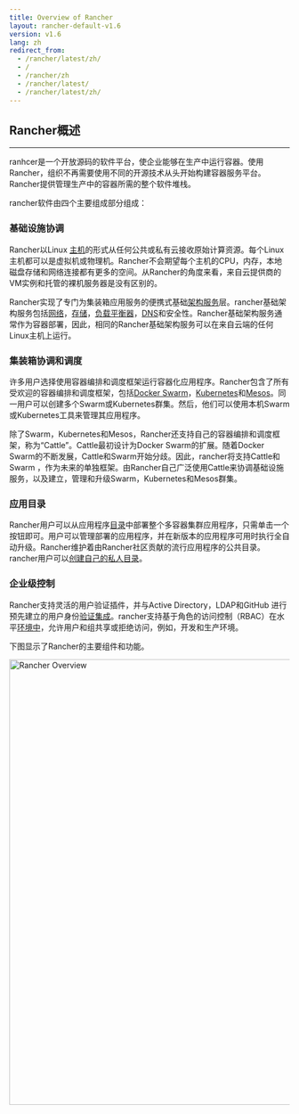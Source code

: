 ```yaml
---
title: Overview of Rancher
layout: rancher-default-v1.6
version: v1.6
lang: zh
redirect_from:
  - /rancher/latest/zh/
  - /
  - /rancher/zh
  - /rancher/latest/
  - /rancher/latest/zh/
---
```


## Rancher概述

------

ranhcer是一个开放源码的软件平台，使企业能够在生产中运行容器。使用Rancher，组织不再需要使用不同的开源技术从头开始构建容器服务平台。Rancher提供管理生产中的容器所需的整个软件堆栈。

rancher软件由四个主要组成部分组成：

### 基础设施协调

Rancher以Linux [主机](https://github.com/rancher/rancher.github.io/blob/master/rancher/v1.6/en/%7B%7Bsite.baseurl%7D%7D/rancher/%7B%7Bpage.version%7D%7D/%7B%7Bpage.lang%7D%7D/hosts)的形式从任何公共或私有云接收原始计算资源。每个Linux主机都可以是虚拟机或物理机。Rancher不会期望每个主机的CPU，内存，本地磁盘存储和网络连接都有更多的空间。从Rancher的角度来看，来自云提供商的VM实例和托管的裸机服务器是没有区别的。

Rancher实现了专门为集装箱应用服务的便携式基础[架构服务](https://github.com/rancher/rancher.github.io/blob/master/rancher/v1.6/en/%7B%7Bsite.baseurl%7D%7D/rancher/%7B%7Bpage.version%7D%7D/%7B%7Bpage.lang%7D%7D/rancher-services)层。rancher基础架构服务包括[网络](https://github.com/rancher/rancher.github.io/blob/master/rancher/v1.6/en/%7B%7Bsite.baseurl%7D%7D/rancher/%7B%7Bpage.version%7D%7D/%7B%7Bpage.lang%7D%7D/rancher-services/networking)，[存储](https://github.com/rancher/rancher.github.io/blob/master/rancher/v1.6/en/%7B%7Bsite.baseurl%7D%7D/rancher/%7B%7Bpage.version%7D%7D/%7B%7Bpage.lang%7D%7D/rancher-services/storage-service)，[负载平衡器](https://github.com/rancher/rancher.github.io/blob/master/rancher/v1.6/en/%7B%7Bsite.baseurl%7D%7D/rancher/%7B%7Bpage.version%7D%7D/%7B%7Bpage.lang%7D%7D/rancher-services/load-balancer)，[DNS](https://github.com/rancher/rancher.github.io/blob/master/rancher/v1.6/en/%7B%7Bsite.baseurl%7D%7D/rancher/%7B%7Bpage.version%7D%7D/%7B%7Bpage.lang%7D%7D/rancher-services/dns-service)和安全性。Rancher基础架构服务通常作为容器部署，因此，相同的Rancher基础架构服务可以在来自云端的任何Linux主机上运行。

### 集装箱协调和调度

许多用户选择使用容器编排和调度框架运行容器化应用程序。Rancher包含了所有受欢迎的容器编排和调度框架，包括[Docker Swarm](https://github.com/rancher/rancher.github.io/blob/master/rancher/v1.6/en/%7B%7Bsite.baseurl%7D%7D/rancher/%7B%7Bpage.version%7D%7D/%7B%7Bpage.lang%7D%7D/swarm)，[Kubernetes](https://github.com/rancher/rancher.github.io/blob/master/rancher/v1.6/en/%7B%7Bsite.baseurl%7D%7D/rancher/%7B%7Bpage.version%7D%7D/%7B%7Bpage.lang%7D%7D/kubernetes)和[Mesos](https://github.com/rancher/rancher.github.io/blob/master/rancher/v1.6/en/%7B%7Bsite.baseurl%7D%7D/rancher/%7B%7Bpage.version%7D%7D/%7B%7Bpage.lang%7D%7D/mesos)。同一用户可以创建多个Swarm或Kubernetes群集。然后，他们可以使用本机Swarm或Kubernetes工具来管理其应用程序。

除了Swarm，Kubernetes和Mesos，Rancher还支持自己的容器编排和调度框架，称为“Cattle”。Cattle最初设计为Docker Swarm的扩展。随着Docker Swarm的不断发展，Cattle和Swarm开始分歧。因此，rancher将支持Cattle和Swarm ，作为未来的单独框架。由Rancher自己广泛使用Cattle来协调基础设施服务，以及建立，管理和升级Swarm，Kubernetes和Mesos群集。

### 应用目录

Rancher用户可以从应用程序[目录](https://github.com/rancher/rancher.github.io/blob/master/rancher/v1.6/en/%7B%7Bsite.baseurl%7D%7D/rancher/%7B%7Bpage.version%7D%7D/%7B%7Bpage.lang%7D%7D/catalog)中部署整个多容器集群应用程序，只需单击一个按钮即可。用户可以管理部署的应用程序，并在新版本的应用程序可用时执行全自动升级。Rancher维护着由Rancher社区贡献的流行应用程序的公共目录。rancher用户可以[创建自己的私人目录]({{site.baseurl}}/rancher/{{page.version}}/{{page.lang}}/catalog/private-catalog/)。

### 企业级控制

Rancher支持灵活的用户验证插件，并与Active Directory，LDAP和GitHub 进行预先建立的用户身份[验证集成]({{site.baseurl}}/rancher/{{page.version}}/{{page.lang}}/configuration/access-control)。rancher支持基于角色的访问控制（RBAC）在水平[环境中](https://github.com/rancher/rancher.github.io/blob/master/rancher/v1.6/en/%7B%7Bsite.baseurl%7D%7D/rancher/%7B%7Bpage.version%7D%7D/%7B%7Bpage.lang%7D%7D/environments)，允许用户和组共享或拒绝访问，例如，开发和生产环境。

下图显示了Rancher的主要组件和功能。

<img src="{{site.baseurl}}/img/rancher/rancher_overview_2.png" width="800" alt="Rancher Overview">
